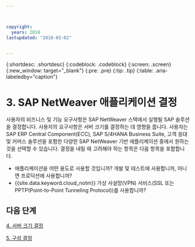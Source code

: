 ```yaml
---



copyright:
  years: 2018
lastupdated: "2018-03-02"


---
```


{:shortdesc: .shortdesc}
{:codeblock: .codeblock}
{:screen: .screen}
{:new_window: target="_blank"}
{:pre: .pre}
{:tip: .tip}
{:table: .aria-labeledby="caption"}


# 3. SAP NetWeaver 애플리케이션 결정

사용자의 비즈니스 및 기능 요구사항은 SAP NetWeaver 스택에서 실행될 SAP 솔루션을 결정합니다. 사용자의 요구사항은 서버 크기를 결정하는 데 영향을 줍니다. 사용자는 SAP ERP Central Component(ECC), SAP S/4HANA Business Suite, 고객 응대 및 커머스 솔루션을 포함한 다양한 SAP NetWeaver 기반 애플리케이션 중에서 원하는 것을 선택할 수 있습니다. 결정을 내릴 때 고려해야 하는 항목은 다음 항목을 포함합니다.

  * 애플리케이션을 어떤 용도로 사용할 것입니까? 개발 및 테스트에 사용합니까, 아니면 프로덕션에 사용합니까?
  * {{site.data.keyword.cloud_notm}} 가상 사설망(VPN) 서비스(SSL 또는 PPTP(Point-to-Point Tunneling Protocol))를 사용합니까?
  
## 다음 단계

  [4. 서버 크기 결정](/docs/infrastructure/sap-netweaver/sap-size-server.html)
  
  [5. 구성 결정](/docs/infrastructure/sap-netweaver/sap-determine-configuration.html)
